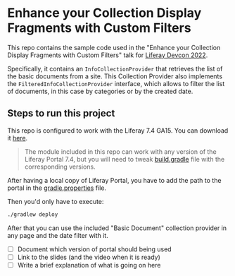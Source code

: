 # Enhance your Collection Display Fragments with Custom Filters

This repo contains the sample code used in the "Enhance your Collection Display Fragments with Custom Filters" talk for [Liferay Devcon 2022](https://www.liferay.com/es/web/events/devcon2022).

Specifically, it contains an `InfoCollectionProvider` that retrieves the list of the basic documents from a site. This Collection Provider also implements the `FilteredInfoCollectionProvider` interface, which allows to filter the list of documents, in this case by categories or by the created date. 

## Steps to run this project

This repo is configured to work with the Liferay 7.4 GA15. You can download it [here](https://github.com/liferay/liferay-portal/releases/tag/7.4.3.15-ga15). 

> The module included in this repo can work with any version of the Liferay Portal 7.4, but you will need to tweak [build.gradle](https://github.com/p2kmgcl/liferay-collection-filter-demo/blob/master/modules/date-filter/build.gradle) file with the corresponding versions.

After having a local copy of Liferay Portal, you have to add the path to the portal in the [gradle.properties](https://github.com/p2kmgcl/liferay-collection-filter-demo/blob/master/gradle.properties) file.

Then you'd only have to execute:

```bash
./gradlew deploy
```

After that you can use the included "Basic Document" collection provider in any page and the date filter with it.


- [ ] Document which version of portal should being used
- [ ] Link to the slides (and the video when it is ready)
- [ ] Write a brief explanation of what is going on here
